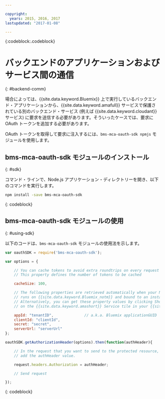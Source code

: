 ```yaml
---

copyright:
  years: 2015, 2016, 2017
lastupdated: "2017-01-08"

---
```


{:codeblock:.codeblock}

# バックエンドのアプリケーションおよびサービス間の通信
{: #backend-comm}

場合によっては、{{site.data.keyword.Bluemix}} 上で実行しているバックエンド・アプリケーションから、{{site.data.keyword.amafull}} サービスで保護されている別のバックエンド・サービス (例えば {{site.data.keyword.cloudant}} サービス) に要求を送信する必要があります。そういったケースでは、要求に OAuth トークンを追加する必要があります。

OAuth トークンを取得して要求に注入するには、`bms-mca-oauth-sdk npmjs` モジュールを使用します。

## bms-mca-oauth-sdk モジュールのインストール
{: #sdk}

コマンド・ラインで、Node.js アプリケーション・ディレクトリーを開き、以下のコマンドを実行します。

```Bash
npm install -save bms-mca-oauth-sdk
```
{: codeblock}

## bms-mca-oauth-sdk モジュールの使用
{: #using-sdk}

以下のコードは、`bms-mca-oauth-sdk` モジュールの使用法を示します。


``` JavaScript
var oauthSDK = require('bms-mca-oauth-sdk');

var options = {

	// You can cache tokens to avoid extra roundtrips on every request
	// This property defines the number of tokens to be cached

	cacheSize: 100,

	// The following properties are retrieved automatically when your Node.js
	// runs on {{site.data.keyword.Bluemix_notm}} and bound to an instance of {{site.data.keyword.amashort}} Service.
	// Alternatively, you can get these property values by clicking Show Credentials
	// on the {{site.data.keyword.amashort}} Service tile in your {{site.data.keyword.Bluemix_notm}} application dashboard

	appId: "tenantID",				// a.k.a. Bluemix applicationGUID
	clientId: "clientId",			
	secret: "secret",
	serverUrl: "serverUrl"
};

oauthSDK.getAuthorizationHeader(options).then(function(authHeader){

	// In the request that you want to send to the protected resource,
	// add the authHeader value.

	request.headers.Authorization = authHeader;

	// Send request

});

```
{: codeblock}
